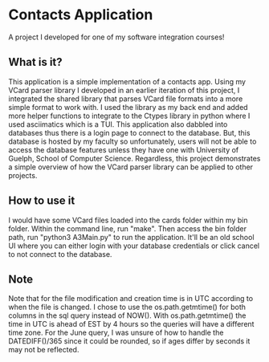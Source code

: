 # Contacts Application
A project I developed for one of my software integration courses!
## What is it?
This application is a simple implementation of a contacts app. Using my VCard parser library I developed in an earlier iteration of this project, I integrated the shared library that parses VCard file formats into a more simple format to work with. I used the library as my back end and added more helper functions to integrate to the Ctypes library in python where I used asciimatics which is a TUI. This application also dabbled into databases thus there is a login page to connect to the database. But, this database is hosted by my faculty so unfortunately, users will not be able to access the database features unless they have one with University of Guelph, School of Computer Science. Regardless, this project demonstrates a simple overview of how the VCard parser library can be applied to other projects.

## How to use it
I would have some VCard files loaded into the cards folder within my bin folder. Within the command line, run "make". Then access the bin folder path, run "python3 A3Main.py" to run the application. It'll be an old school UI where you can either login with your database credentials or click cancel to not connect to the database.

## Note
Note that for the file modification and creation time is in UTC according to when the file is changed. I chose to use the os.path.getmtime() for both columns in the sql query instead of NOW(). With os.path.getmtime() the time in UTC is ahead of EST by 4 hours so the queries will have a different time zone. For the June query, I was unsure of how to handle the DATEDIFF()/365 since it could be rounded, so if ages differ by seconds it may not be reflected.
